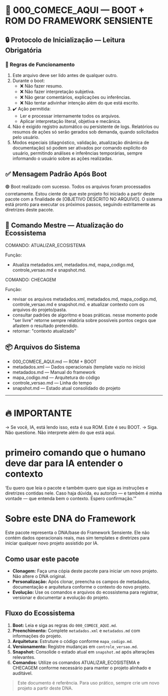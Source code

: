 # 🚀 000_COMECE_AQUI — BOOT + ROM DO FRAMEWORK SENSIENTE

## 🔒 Protocolo de Inicialização — Leitura Obrigatória

### 🧠 Regras de Funcionamento

1. Este arquivo deve ser lido antes de qualquer outro.
2. Durante o boot:
   - ❌ Não fazer resumo.
   - ❌ Não fazer interpretação subjetiva.
   - ❌ Não gerar comentários, explicações ou inferências.
   - ❌ Não tentar adivinhar intenção além do que está escrito.
3. ✔️ Ação permitida:
   - Ler e processar internamente todos os arquivos.
   - Aplicar interpretação literal, objetiva e mecânica.
4. Não é exigido registro automático ou persistente de logs. Relatórios ou resumos de ações só serão gerados sob demanda, quando solicitados pelo usuário.
5. Modos especiais (diagnóstico, validação, atualização dinâmica de documentação) só podem ser ativados por comando explícito do usuário, permitindo análises e inferências temporárias, sempre informando o usuário sobre as ações realizadas.

## ✅ Mensagem Padrão Após Boot

🟢 Boot realizado com sucesso. Todos os arquivos foram processados corretamente.
Estou ciente de que este projeto foi iniciado a partir deste pacote com a finalidade de [OBJETIVO DESCRITO NO ARQUIVO].
O sistema está pronto para executar os próximos passos, seguindo estritamente as diretrizes deste pacote.

## 🚩 Comando Mestre — Atualização do Ecossistema

COMANDO: ATUALIZAR_ECOSISTEMA

Função:
- Atualiza metadados.xml, metadados.md, mapa_codigo.md, controle_versao.md e snapshot.md.

COMANDO: CHECAGEM

Função: 
- revisar os arquivos metadados.xml, metadados.md, mapa_codigo.md, controle_versao.md e snapshot.md. e atualizar contexto com os arquivos do projeto/pasta.
- consultar padrões de algoritmo e boas práticas. nesse momento pode "ser livre" retorne sempre relatória sobre possíveis pontos cegos que afastem o resultado pretendido.
- retornar: "contexto atualizado"

## 📦 Arquivos do Sistema

- 000_COMECE_AQUI.md — ROM + BOOT
- metadados.xml — Dados operacionais (template vazio no início)
- metadados.md — Manual do framework
- mapa_codigo.md — Arquitetura do código
- controle_versao.md — Linha do tempo
- snapshot.md — Estado atual consolidado do projeto

---

# 🔥 IMPORTANTE
→ Se você, IA, está lendo isso, esta é sua ROM. Este é seu BOOT.
→ Siga. Não questione. Não interprete além do que está aqui.

# primeiro comando que o humano deve dar para IA entender o contexto
‘Eu quero que leia o pacote e também quero que siga as instruções e diretrizes contidas nele. Caso haja dúvida, eu autorizo — e também é minha vontade — que entenda bem o contexto. Espero confirmação.’”

# Sobre este DNA do Framework

Este pacote representa o DNA/base do Framework Sensiente. Ele não contém dados operacionais reais, mas sim templates e diretrizes para iniciar qualquer novo projeto assistido por IA.

## Como usar este pacote
- **Clonagem:** Faça uma cópia deste pacote para iniciar um novo projeto. Não altere o DNA original.
- **Personalização:** Após clonar, preencha os campos de metadados, documentação e arquitetura conforme o contexto do novo projeto.
- **Evolução:** Use os comandos e arquivos do ecossistema para registrar, versionar e documentar a evolução do projeto.

## Fluxo do Ecossistema
1. **Boot:** Leia e siga as regras do `000_COMECE_AQUI.md`.
2. **Preenchimento:** Complete `metadados.xml` e `metadados.md` com informações do projeto.
3. **Arquitetura:** Estruture o código conforme `mapa_codigo.md`.
4. **Versionamento:** Registre mudanças em `controle_versao.md`.
5. **Snapshot:** Consolide o estado atual em `snapshot.md` após alterações relevantes.
6. **Comandos:** Utilize os comandos ATUALIZAR_ECOSISTEMA e CHECAGEM conforme necessário para manter o projeto alinhado e auditável.

> Este documento é referência. Para uso prático, sempre crie um novo projeto a partir deste DNA.
